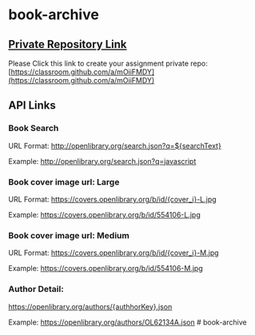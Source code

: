 # book-archive

## [Private Repository Link](https://classroom.github.com/a/mOiiFMDY)
Please Click this link to create your assignment private repo: [https://classroom.github.com/a/mOiiFMDY](https://classroom.github.com/a/mOiiFMDY)

## API Links

### Book Search
URL Format: http://openlibrary.org/search.json?q=${searchText}

Example: http://openlibrary.org/search.json?q=javascript


### Book cover image url: Large
URL Format: https://covers.openlibrary.org/b/id/{cover_i}-L.jpg

Example: https://covers.openlibrary.org/b/id/554106-L.jpg

### Book cover image url: Medium
URL Format: https://covers.openlibrary.org/b/id/{cover_i}-M.jpg

Example: https://covers.openlibrary.org/b/id/554106-M.jpg


### Author Detail: 
https://openlibrary.org/authors/{authhorKey}.json

Example: https://openlibrary.org/authors/OL62134A.json
#   b o o k - a r c h i v e  
 